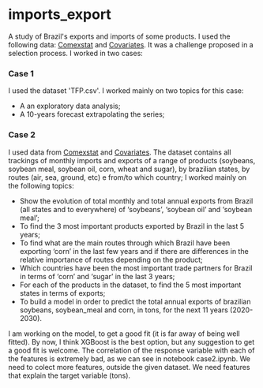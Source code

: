 # imports_export
A study of Brazil's exports and imports of some products. I used the following data: <a href=http://comexstat.mdic.gov.br/>Comexstat</a> and <a href=https://github.com/renatavillar/imports_export/blob/master/covariates.xlsx/>Covariates</a>. It was a challenge proposed in a selection process. I worked in two cases:

### Case 1
I used the dataset 'TFP.csv'. I worked mainly on two topics for this case:
- A an exploratory data analysis;
- A 10-years forecast extrapolating the series;

### Case 2
I used data from <a href=http://comexstat.mdic.gov.br/>Comexstat</a> and <a href=https://github.com/renatavillar/imports_export/blob/master/covariates.xlsx/>Covariates</a>. The dataset contains all trackings of monthly imports and exports of a range of products (soybeans, soybean meal, soybean oil, corn, wheat and sugar), by brazilian states, by routes (air, sea, ground, etc) e from/to which country;
I worked mainly on the following topics:
- Show the evolution of total monthly and total annual exports from Brazil (all states and to everywhere) of ‘soybeans’, ‘soybean oil’ and ‘soybean meal’;
- To find the 3 most important products exported by Brazil in the last 5 years;
- To find what are the main routes through which Brazil have been exporting ‘corn’ in the last few years and if there are differences in the relative importance of routes depending on the product;
- Which countries have been the most important trade partners for Brazil in terms of ‘corn’ and ‘sugar’ in the last 3 years;
- For each of the products in the dataset, to find the 5 most important states in terms of exports;
- To build a model in order to predict the total annual exports of brazilian soybeans, soybean_meal and corn, in tons, for the next 11 years (2020-2030).

I am working on the model, to get a good fit (it is far away of being well fitted). By now, I think XGBoost is the best option, but any suggestion to get a good fit is welcome. The correlation of the response variable with each of the features is extremely bad, as we can see in notebook case2.ipynb. We need to colect more features, outside the given dataset. We need features that explain the target variable (tons).

